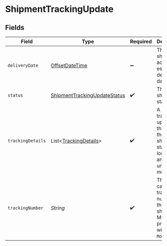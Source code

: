 # ShipmentTrackingUpdate


## Fields

| Field                                                                                             | Type                                                                                              | Required                                                                                          | Description                                                                                       | Example                                                                                           |
| ------------------------------------------------------------------------------------------------- | ------------------------------------------------------------------------------------------------- | ------------------------------------------------------------------------------------------------- | ------------------------------------------------------------------------------------------------- | ------------------------------------------------------------------------------------------------- |
| `deliveryDate`                                                                                    | [OffsetDateTime](https://docs.oracle.com/javase/8/docs/api/java/time/OffsetDateTime.html)         | :heavy_minus_sign:                                                                                | The shipment's actual or estimated delivery date.                                                 | 2014-08-23:T06:00:00Z                                                                             |
| `status`                                                                                          | [ShipmentTrackingUpdateStatus](../../models/shared/ShipmentTrackingUpdateStatus.md)               | :heavy_check_mark:                                                                                | The shipment's status.                                                                            | in_transit                                                                                        |
| `trackingDetails`                                                                                 | List<[TrackingDetails](../../models/shared/TrackingDetails.md)>                                   | :heavy_check_mark:                                                                                | A list of tracking updates that contain the shipment's status, location, and any unique messages. |                                                                                                   |
| `trackingNumber`                                                                                  | *String*                                                                                          | :heavy_check_mark:                                                                                | The carrier's tracking number for the shipment. Must be prefixed with `MockBolt`.                 | MockBolt-143292                                                                                   |